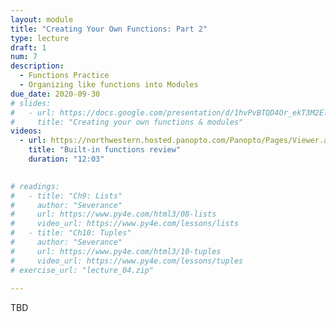 ```yaml
---
layout: module
title: "Creating Your Own Functions: Part 2"
type: lecture
draft: 1
num: 7
description:
  - Functions Practice
  - Organizing like functions into Modules
due_date: 2020-09-30
# slides:
#   - url: https://docs.google.com/presentation/d/1hvPvBTQD4Or_ekT3M2ElNrwdjmgP5lBlVbv2Ca3SHgU/edit?usp=sharing
#     title: "Creating your own functions & modules"
videos:
  - url: https://northwestern.hosted.panopto.com/Panopto/Pages/Viewer.aspx?id=4e4031a9-10e8-4764-808a-ab9e0129f6e2
    title: "Built-in functions review"
    duration: "12:03"
  

# readings:
#   - title: "Ch9: Lists"
#     author: "Severance"
#     url: https://www.py4e.com/html3/08-lists
#     video_url: https://www.py4e.com/lessons/lists
#   - title: "Ch10: Tuples"
#     author: "Severance"
#     url: https://www.py4e.com/html3/10-tuples
#     video_url: https://www.py4e.com/lessons/tuples
# exercise_url: "lecture_04.zip"
    
---
```


TBD